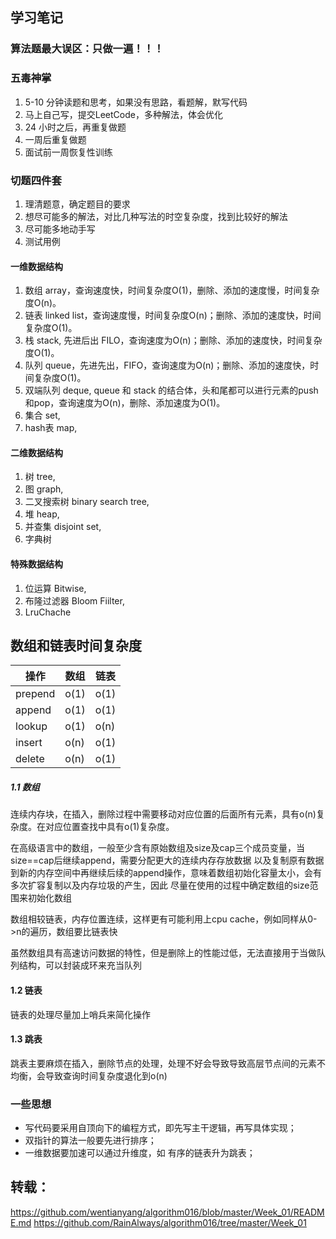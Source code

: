 ## 学习笔记

### 算法题最大误区：只做一遍！！！

### 五毒神掌
1. 5-10 分钟读题和思考，如果没有思路，看题解，默写代码
1. 马上自己写，提交LeetCode，多种解法，体会优化
1. 24 小时之后，再重复做题
1. 一周后重复做题
1. 面试前一周恢复性训练

### 切题四件套
1. 理清题意，确定题目的要求
2. 想尽可能多的解法，对比几种写法的时空复杂度，找到比较好的解法
3. 尽可能多地动手写
4. 测试用例

#### 一维数据结构
1. 数组 array，查询速度快，时间复杂度O(1)，删除、添加的速度慢，时间复杂度O(n)。
2. 链表 linked list，查询速度慢，时间复杂度O(n)；删除、添加的速度快，时间复杂度O(1)。
3. 栈 stack, 先进后出 FILO，查询速度为O(n)；删除、添加的速度快，时间复杂度O(1)。
4. 队列 queue，先进先出，FIFO，查询速度为O(n)；删除、添加的速度快，时间复杂度O(1)。
5. 双端队列 deque, queue 和 stack 的结合体，头和尾都可以进行元素的push和pop，查询速度为O(n)，删除、添加速度为O(1)。
6. 集合 set,
7. hash表 map,

#### 二维数据结构
1. 树 tree,
2. 图 graph,
3. 二叉搜索树 binary search tree,
4. 堆 heap,
5. 并查集 disjoint set,
6. 字典树

#### 特殊数据结构
1. 位运算 Bitwise,
2. 布隆过滤器 Bloom Fiilter,
3. LruChache

## 数组和链表时间复杂度
|  操作   |  数组 |  链表  |
|  ----  | ----  |  ---   |
| prepend| o(1)  |  o(1)  |
| append | o(1)  |  o(1)  |
| lookup | o(1)  |  o(n)  |
| insert | o(n)  |  o(1)  |
| delete | o(n)  |  o(1)  |

##### 1.1 数组
连续内存块，在插入，删除过程中需要移动对应位置的后面所有元素，具有o(n)复杂度。在对应位置查找中具有o(1)复杂度。

在高级语言中的数组，一般至少含有原始数组及size及cap三个成员变量，当size==cap后继续append，需要分配更大的连续内存存放数据
以及复制原有数据到新的内存空间中再继续后续的append操作，意味着数组初始化容量太小，会有多次扩容复制以及内存垃圾的产生，因此
尽量在使用的过程中确定数组的size范围来初始化数组

数组相较链表，内存位置连续，这样更有可能利用上cpu cache，例如同样从0->n的遍历，数组要比链表快

虽然数组具有高速访问数据的特性，但是删除上的性能过低，无法直接用于当做队列结构，可以封装成环来充当队列

#### 1.2 链表
链表的处理尽量加上哨兵来简化操作

#### 1.3 跳表
跳表主要麻烦在插入，删除节点的处理，处理不好会导致导致高层节点间的元素不均衡，会导致查询时间复杂度退化到o(n)

### 一些思想
+ 写代码要采用自顶向下的编程方式，即先写主干逻辑，再写具体实现；
+ 双指针的算法一般要先进行排序；
+ 一维数据要加速可以通过升维度，如 有序的链表升为跳表；

## 转载：
https://github.com/wentianyang/algorithm016/blob/master/Week_01/README.md
https://github.com/RainAlways/algorithm016/tree/master/Week_01